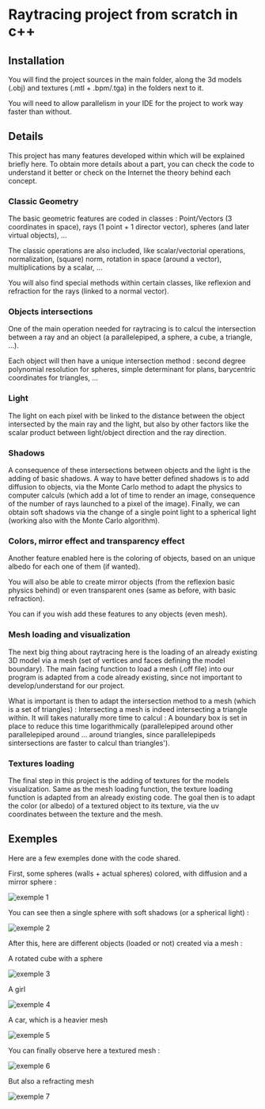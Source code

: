 # Raytracing project from scratch in c++


## Installation

You will find the project sources in the main folder, along the 3d models (.obj) and textures (.mtl + .bpm/.tga) in the folders next to it.

You will need to allow parallelism in your IDE for the project to work way faster than without.

## Details

This project has many features developed within which will be explained briefly here. To obtain more details about a part, you can check the code to understand it better or check on the Internet the theory behind each concept.

### Classic Geometry

The basic geometric features are coded in classes : Point/Vectors (3 coordinates in space), rays (1 point + 1 director vector), spheres (and later virtual objects), ...

The classic operations are also included, like scalar/vectorial operations, normalization, (square) norm, rotation in space (around a vector), multiplications by a scalar, ...

You will also find special methods within certain classes, like reflexion and refraction for the rays (linked to a normal vector).

### Objects intersections

One of the main operation needed for raytracing is to calcul the intersection between a ray and an object (a parallelepiped, a sphere, a cube, a triangle, ...).

Each object will then have a unique intersection method : second degree polynomial resolution for spheres, simple determinant for plans, barycentric coordinates for triangles, ...

### Light

The light on each pixel with be linked to the distance between the object intersected by the main ray and the light, but also by other factors like the scalar product between light/object direction and the ray direction.

### Shadows

A consequence of these intersections between objects and the light is the adding of basic shadows.
A way to have better defined shadows is to add diffusion to objects, via the Monte Carlo method to adapt the physics to computer calculs (which add a lot of time to render an image, consequence of the number of rays launched to a pixel of the image).
Finally, we can obtain soft shadows via the change of a single point light to a spherical light (working also with the Monte Carlo algorithm).

### Colors, mirror effect and transparency effect

Another feature enabled here is the coloring of objects, based on an unique albedo for each one of them (if wanted).

You will also be able to create mirror objects (from the reflexion basic physics behind) or even transparent ones (same as before, with basic refraction).

You can if you wish add these features to any objects (even mesh).

### Mesh loading and visualization

The next big thing about raytracing here is the loading of an already existing 3D model via a mesh (set of vertices and faces defining the model boundary). The main facing function to load a mesh (.off file) into our program is adapted from a code already existing, since not important to develop/understand for our project.

What is important is then to adapt the intersection method to a mesh (which is a set of triangles) : Intersecting a mesh is indeed intersecting a triangle within. It will takes naturally more time to calcul : A boundary box is set in place to reduce this time logarithmically (parallelepiped around other parallelepiped around ... around triangles, since parallelepipeds sintersections are faster to calcul than triangles').

### Textures loading

The final step in this project is the adding of textures for the models visualization. Same as the mesh loading function, the texture loading function is adapted from an already existing code.
The goal then is to adapt the color (or albedo) of a textured object to its texture, via the uv coordinates between the texture and the mesh.


## Exemples

Here are a few exemples done with the code shared.

First, some spheres (walls + actual spheres) colored, with diffusion and a mirror sphere :

![exemple 1](images/spheres.png)

You can see then a single sphere with soft shadows (or a spherical light) : 

![exemple 2](images/ombre.png)

After this, here are different objects (loaded or not) created via a mesh :

A rotated cube with a sphere

![exemple 3](images/objets.png)

A girl 

![exemple 4](images/girl.png)

A car, which is a heavier mesh

![exemple 5](images/voiture.png)


You can finally observe here a textured mesh :

![exemple 6](images/texture.png)

But also a refracting mesh

![exemple 7](images/dracaufeu_transparent.png)
